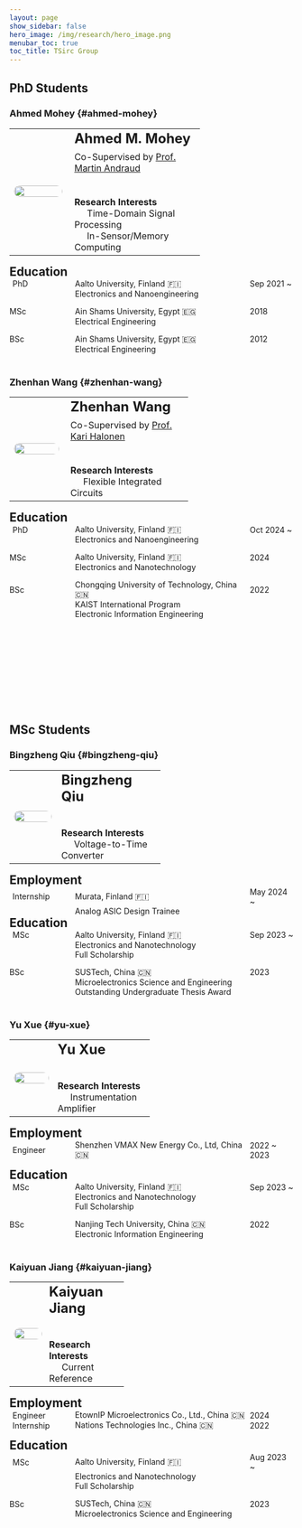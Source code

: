 ```yaml
---
layout: page
show_sidebar: false
hero_image: /img/research/hero_image.png
menubar_toc: true
toc_title: TSirc Group
---
```


<style type="text/css">
/* Table */
.skip {display: none;}
.tab-row {display: flex; margin:0; padding: 0;}
.tab-cell {flex: 1; padding: 0; border: none;}

/* TOC */
.contents {position: sticky; top: 10%;}
#bingzheng-qiu {visibility: hidden; height: 0; overflow: hidden;}
#yu-xue {visibility: hidden; height: 0; overflow: hidden;}
#kaiyuan-jiang {visibility: hidden; height: 0; overflow: hidden;}
#ahmed-mohey {visibility: hidden; height: 0; overflow: hidden;}
#zhenhan-wang {visibility: hidden; height: 0; overflow: hidden;}

/* Emoji */
@font-face {
  font-family: NotoColorEmojiLimited;
  unicode-range: U+1F1E6-1F1FF;
  src: url(https://raw.githack.com/googlefonts/noto-emoji/main/fonts/NotoColorEmoji.ttf);
}
.emoji {
  font-family: 'NotoColorEmojiLimited', -apple-system, BlinkMacSystemFont,
  'Segoe UI', Roboto, Helvetica, Arial, sans-serif, 'Apple Color Emoji',
  'Segoe UI Emoji', 'Segoe UI Symbol';
}
</style>
<script src="https://kit.fontawesome.com/46ff08c48c.js" crossorigin="anonymous"></script>
<link href="./../emoji.css" rel="stylesheet" type='text/css'>

<!-- --------- -->
<!-- Body Part -->
<!-- --------- -->

## PhD Students

### Ahmed Mohey {#ahmed-mohey}

<table class="tg">
<thead class="skip"><tr><th>.</th></tr></thead><tbody class='talk'>
  <tr><td class="tg-desc">
  <div class="tab-row" style="display: flex; align-items: center;">
    <div class="tab-cell" style="flex: 2;">
    <!-- First Tab -->
    <center><img src="./../img/group/Ahmed_Mohey.jpeg" style='
      height: 200px;
      width: 100%;
      max-width: 200px;
      height: auto;
      border-radius: 10px;'>
    </center>
    </div>
    <div class="tab-cell" style="flex: 0.5;"></div>
    <div class="tab-cell" style="flex: 5;">
    <!-- Second Tab -->
      <div style="font-size: 1.5em; font-weight: bold;">Ahmed M. Mohey</div>
      <span style="display: block; height: 0.5em;"></span>
      Co-Supervised by <a href="https://martinandraud.github.io" target="_blank">Prof. Martin Andraud</a>
      <span style="display: block; height: 0.5em;"></span>
      <a href="https://www.linkedin.com/in/ahmed-m-mohey/" target="_blank"><i class="fa-brands fa-linkedin fa-xl"></i></a>
      <span style="display: block; height: 2em;"></span>
      <i class="fa-regular fa-lightbulb fa-xl"></i> <span style="font-weight: bold;">Research Interests</span>
      <br><span style="margin-right: 1.4em;"></span>Time-Domain Signal Processing
      <br><span style="margin-right: 1.4em;"></span>In-Sensor/Memory Computing
    </div>
  </div>
  </td></tr>
</tbody>
</table>

<div style="font-size: 1.5em; font-weight: bold;">Education</div>
<span style="display: block;"></span>

<!-- PhD -->
<div class="tab-row" style="display: flex; align-items: center;">
  <div class="tab-cell" style="flex: 1.5;">
    <span style="margin-right: 0.2em;"></span><i class="fa-solid fa-user"></i><span style="margin-right: 0.2em;"></span> PhD
  </div>
  <div class="tab-cell" style="flex: 4;">Aalto University, Finland <span class='emoji'>🇫🇮</span></div>
  <div class="tab-cell" style="flex: 1;">Sep 2021 ~</div>
</div>
<div class="tab-row" style="display: flex; align-items: center;">
  <div class="tab-cell" style="flex: 1.5;"></div>
  <div class="tab-cell" style="flex: 5;">Electronics and Nanoengineering</div>
</div>

<span style="display: block;"></span>

<!-- MSc -->
<div class="tab-row" style="display: flex; align-items: center;">
  <div class="tab-cell" style="flex: 1.5;"><i class="fa-solid fa-graduation-cap"></i> MSc</div>
  <div class="tab-cell" style="flex: 4;">Ain Shams University, Egypt <span class='emoji'>🇪🇬</span></div>
  <div class="tab-cell" style="flex: 1;">2018</div>
</div>
<div class="tab-row" style="display: flex; align-items: center;">
  <div class="tab-cell" style="flex: 1.5;"></div>
  <div class="tab-cell" style="flex: 5;">Electrical Engineering</div>
</div>

<span style="display: block;"></span>

<!-- BSc -->
<div class="tab-row" style="display: flex; align-items: center;">
  <div class="tab-cell" style="flex: 1.5;"><i class="fa-solid fa-graduation-cap"></i> BSc</div>
  <div class="tab-cell" style="flex: 4;">Ain Shams University, Egypt <span class='emoji'>🇪🇬</span></div>
  <div class="tab-cell" style="flex: 1;">2012</div>
</div>
<div class="tab-row" style="display: flex; align-items: center;">
  <div class="tab-cell" style="flex: 1.5;"></div>
  <div class="tab-cell" style="flex: 5;">Electrical Engineering</div>
</div>

<br>

### Zhenhan Wang {#zhenhan-wang}

<table class="tg">
<thead class="skip"><tr><th>.</th></tr></thead><tbody class='talk'>
  <tr><td class="tg-desc">
  <div class="tab-row" style="display: flex; align-items: center;">
    <div class="tab-cell" style="flex: 2;">
    <!-- First Tab -->
    <center><img src="./../img/group/Zhenhan_Wang.jpeg" style='
      height: 200px;
      width: 100%;
      max-width: 200px;
      height: auto;
      border-radius: 10px;'>
    </center>
    </div>
    <div class="tab-cell" style="flex: 0.5;"></div>
    <div class="tab-cell" style="flex: 5;">
    <!-- Second Tab -->
      <div style="font-size: 1.5em; font-weight: bold;">Zhenhan Wang</div>
      <span style="display: block; height: 0.5em;"></span>
      Co-Supervised by <a href="https://www.aalto.fi/en/department-of-electronics-and-nanoengineering/kari-halonen-group" target="_blank">Prof. Kari Halonen</a>
      <span style="display: block; height: 0.5em;"></span>
      <a href="https://www.linkedin.com/in/zhenhan-wang-332837232/" target="_blank"><i class="fa-brands fa-linkedin fa-xl"></i></a>
      <span style="display: block; height: 2em;"></span>
      <i class="fa-regular fa-lightbulb fa-xl"></i> <span style="font-weight: bold;">Research Interests</span>
      <br><span style="margin-right: 1.4em;"></span>Flexible Integrated Circuits
    </div>
  </div>
  </td></tr>
</tbody>
</table>

<div style="font-size: 1.5em; font-weight: bold;">Education</div>
<span style="display: block;"></span>

<!-- PhD -->
<div class="tab-row" style="display: flex; align-items: center;">
  <div class="tab-cell" style="flex: 1.5;">
    <span style="margin-right: 0.2em;"></span><i class="fa-solid fa-user"></i><span style="margin-right: 0.2em;"></span> PhD
  </div>
  <div class="tab-cell" style="flex: 4;">Aalto University, Finland <span class='emoji'>🇫🇮</span></div>
  <div class="tab-cell" style="flex: 1;">Oct 2024 ~</div>
</div>
<div class="tab-row" style="display: flex; align-items: center;">
  <div class="tab-cell" style="flex: 1.5;"></div>
  <div class="tab-cell" style="flex: 5;">Electronics and Nanoengineering</div>
</div>

<span style="display: block;"></span>

<!-- MSc -->
<div class="tab-row" style="display: flex; align-items: center;">
  <div class="tab-cell" style="flex: 1.5;"><i class="fa-solid fa-graduation-cap"></i> MSc</div>
  <div class="tab-cell" style="flex: 4;">Aalto University, Finland <span class='emoji'>🇫🇮</span></div>
  <div class="tab-cell" style="flex: 1;">2024</div>
</div>
<div class="tab-row" style="display: flex; align-items: center;">
  <div class="tab-cell" style="flex: 1.5;"></div>
  <div class="tab-cell" style="flex: 5;">Electronics and Nanotechnology</div>
</div>

<span style="display: block;"></span>

<!-- BSc -->
<div class="tab-row" style="display: flex; align-items: center;">
  <div class="tab-cell" style="flex: 1.5;"><i class="fa-solid fa-graduation-cap"></i> BSc</div>
  <div class="tab-cell" style="flex: 4;">Chongqing University of Technology, China <span class='emoji'>🇨🇳</span></div>
  <div class="tab-cell" style="flex: 1;">2022</div>
</div>
<div class="tab-row" style="display: flex; align-items: center;">
  <div class="tab-cell" style="flex: 1.5;"></div>
  <div class="tab-cell" style="flex: 5;">KAIST International Program</div>
</div>
<div class="tab-row" style="display: flex; align-items: center;">
  <div class="tab-cell" style="flex: 1.5;"></div>
  <div class="tab-cell" style="flex: 5;">Electronic Information Engineering</div>
</div>

<span style="display: block; height: 10em;"></span>

## MSc Students

### Bingzheng Qiu {#bingzheng-qiu}

<table class="tg">
<thead class="skip"><tr><th>.</th></tr></thead><tbody class='talk'>
  <tr><td class="tg-desc">
  <div class="tab-row" style="display: flex; align-items: center;">
    <div class="tab-cell" style="flex: 2;">
    <!-- First Tab -->
    <center><img src="./../img/group/Bingzheng_Qiu.jpeg" style='
      height: 200px;
      width: 100%;
      max-width: 200px;
      height: auto;
      border-radius: 10px;'>
    </center>
    </div>
    <div class="tab-cell" style="flex: 0.5;"></div>
    <div class="tab-cell" style="flex: 5;">
    <!-- Second Tab -->
      <div style="font-size: 1.5em; font-weight: bold;">Bingzheng Qiu</div>
      <span style="display: block; height: 0.5em;"></span>
      <a href="https://www.linkedin.com/in/bingzheng-qiu-6976a2253/" target="_blank"><i class="fa-brands fa-linkedin fa-xl"></i></a>
      <span style="display: block; height: 2em;"></span>
      <i class="fa-regular fa-lightbulb fa-xl"></i> <span style="font-weight: bold;">Research Interests</span>
      <br><span style="margin-right: 1.4em;"></span>Voltage-to-Time Converter
    </div>
  </div>
  </td></tr>
</tbody>
</table>

<div style="font-size: 1.5em; font-weight: bold;">Employment</div>
<span style="display: block;"></span>

<!-- Internship -->
<div class="tab-row" style="display: flex; align-items: center;">
  <div class="tab-cell" style="flex: 1.5;">
    <span style="margin-right: 0.2em;"></span><i class="fa-solid fa-user-tie"></i><span style="margin-right: 0.2em;"></span> Internship</div>
  <div class="tab-cell" style="flex: 4;">Murata, Finland <span class='emoji'>🇫🇮</span></div>
  <div class="tab-cell" style="flex: 1;">May 2024 ~</div>
</div>
<div class="tab-row" style="display: flex; align-items: center;">
  <div class="tab-cell" style="flex: 1.5;"></div>
  <div class="tab-cell" style="flex: 5;">Analog ASIC Design Trainee
  </div>
</div>

<div style="font-size: 1.5em; font-weight: bold;">Education</div>
<span style="display: block;"></span>

<!-- MSc -->
<div class="tab-row" style="display: flex; align-items: center;">
  <div class="tab-cell" style="flex: 1.5;">
    <span style="margin-right: 0.2em;"></span><i class="fa-solid fa-user"></i><span style="margin-right: 0.2em;"></span> MSc
  </div>
  <div class="tab-cell" style="flex: 4;">Aalto University, Finland <span class='emoji'>🇫🇮</span></div>
  <div class="tab-cell" style="flex: 1;">Sep 2023 ~</div>
</div>
<div class="tab-row" style="display: flex; align-items: center;">
  <div class="tab-cell" style="flex: 1.5;"></div>
  <div class="tab-cell" style="flex: 5;">Electronics and Nanotechnology</div>
</div>
<div class="tab-row" style="display: flex; align-items: center;">
  <div class="tab-cell" style="flex: 1.5;"></div>
  <div class="tab-cell" style="flex: 5;">Full Scholarship</div>
</div>

<span style="display: block;"></span>

<!-- BSc -->
<div class="tab-row" style="display: flex; align-items: center;">
  <div class="tab-cell" style="flex: 1.5;"><i class="fa-solid fa-graduation-cap"></i> BSc</div>
  <div class="tab-cell" style="flex: 4;">SUSTech, China <span class='emoji'>🇨🇳</span></div>
  <div class="tab-cell" style="flex: 1;">2023</div>
</div>
<div class="tab-row" style="display: flex; align-items: center;">
  <div class="tab-cell" style="flex: 1.5;"></div>
  <div class="tab-cell" style="flex: 5;">Microelectronics Science and Engineering</div>
</div>
<div class="tab-row" style="display: flex; align-items: center;">
  <div class="tab-cell" style="flex: 1.5;"></div>
  <div class="tab-cell" style="flex: 5;">Outstanding Undergraduate Thesis Award</div>
</div>

<br>

### Yu Xue {#yu-xue}

<table class="tg">
<thead class="skip"><tr><th>.</th></tr></thead><tbody class='talk'>
  <tr><td class="tg-desc">
  <div class="tab-row" style="display: flex; align-items: center;">
    <div class="tab-cell" style="flex: 2;">
    <!-- First Tab -->
    <center><img src="./../img/group/Yu_Xue.jpeg" style='
      height: 200px;
      width: 100%;
      max-width: 200px;
      height: auto;
      border-radius: 10px;'>
    </center>
    </div>
    <div class="tab-cell" style="flex: 0.5;"></div>
    <div class="tab-cell" style="flex: 5;">
    <!-- Second Tab -->
      <div style="font-size: 1.5em; font-weight: bold;">Yu Xue</div>
      <span style="display: block; height: 0.5em;"></span>
      <a href="https://www.linkedin.com/in/宇-薛-5018712bb/" target="_blank"><i class="fa-brands fa-linkedin fa-xl"></i></a>
      <span style="display: block; height: 2em;"></span>
      <i class="fa-regular fa-lightbulb fa-xl"></i> <span style="font-weight: bold;">Research Interests</span>
      <br><span style="margin-right: 1.4em;"></span>Instrumentation Amplifier
    </div>
  </div>
  </td></tr>
</tbody>
</table>

<div style="font-size: 1.5em; font-weight: bold;">Employment</div>
<span style="display: block;"></span>

<!-- Aalto -->
<div class="tab-row" style="display: flex; align-items: center;">
  <div class="tab-cell" style="flex: 1.5;">
    <span style="margin-right: 0.2em;"></span><i class="fa-solid fa-user-tie"></i><span style="margin-right: 0.2em;"></span> Engineer</div>
  <div class="tab-cell" style="flex: 4;">Shenzhen VMAX New Energy Co., Ltd, China <span class='emoji'>🇨🇳</span></div>
  <div class="tab-cell" style="flex: 1;">2022 ~ 2023</div>
</div>

<span style="display: block;"></span>
<div style="font-size: 1.5em; font-weight: bold;">Education</div>
<span style="display: block;"></span>

<!-- MSc -->
<div class="tab-row" style="display: flex; align-items: center;">
  <div class="tab-cell" style="flex: 1.5;">
    <span style="margin-right: 0.2em;"></span><i class="fa-solid fa-user"></i><span style="margin-right: 0.2em;"></span> MSc</div>
  <div class="tab-cell" style="flex: 4;">Aalto University, Finland <span class='emoji'>🇫🇮</span></div>
  <div class="tab-cell" style="flex: 1;">Sep 2023 ~</div>
</div>
<div class="tab-row" style="display: flex; align-items: center;">
  <div class="tab-cell" style="flex: 1.5;"></div>
  <div class="tab-cell" style="flex: 5;">Electronics and Nanotechnology</div>
</div>
<div class="tab-row" style="display: flex; align-items: center;">
  <div class="tab-cell" style="flex: 1.5;"></div>
  <div class="tab-cell" style="flex: 5;">Full Scholarship</div>
</div>

<span style="display: block;"></span>

<!-- BSc -->
<div class="tab-row" style="display: flex; align-items: center;">
  <div class="tab-cell" style="flex: 1.5;"><i class="fa-solid fa-graduation-cap"></i> BSc</div>
  <div class="tab-cell" style="flex: 4;">Nanjing Tech University, China <span class='emoji'>🇨🇳</span></div>
  <div class="tab-cell" style="flex: 1;">2022</div>
</div>
<div class="tab-row" style="display: flex; align-items: center;">
  <div class="tab-cell" style="flex: 1.5;"></div>
  <div class="tab-cell" style="flex: 5;">Electronic Information Engineering</div>
</div>

<br>

### Kaiyuan Jiang {#kaiyuan-jiang}

<table class="tg">
<thead class="skip"><tr><th>.</th></tr></thead><tbody class='talk'>
  <tr><td class="tg-desc">
  <div class="tab-row" style="display: flex; align-items: center;">
    <div class="tab-cell" style="flex: 2;">
    <!-- First Tab -->
    <center><img src="./../img/group/Kaiyuan_Jiang.jpeg" style='
      height: 200px;
      width: 100%;
      max-width: 200px;
      height: auto;
      border-radius: 10px;'>
    </center>
    </div>
    <div class="tab-cell" style="flex: 0.5;"></div>
    <div class="tab-cell" style="flex: 5;">
    <!-- Second Tab -->
      <div style="font-size: 1.5em; font-weight: bold;">Kaiyuan Jiang</div>
      <span style="display: block; height: 0.5em;"></span>
      <a href="https://www.linkedin.com/in/kaiyuan-jiang-55ba652a2/" target="_blank"><i class="fa-brands fa-linkedin fa-xl"></i></a>
      <span style="display: block; height: 2em;"></span>
      <i class="fa-regular fa-lightbulb fa-xl"></i> <span style="font-weight: bold;">Research Interests</span>
      <br><span style="margin-right: 1.4em;"></span>Current Reference
    </div>
  </div>
  </td></tr>
</tbody>
</table>

<div style="font-size: 1.5em; font-weight: bold;">Employment</div>
<span style="display: block;"></span>

<div class="tab-row" style="display: flex; align-items: center;">
  <div class="tab-cell" style="flex: 1.5;">
    <span style="margin-right: 0.2em;"></span><i class="fa-solid fa-user-tie"></i><span style="margin-right: 0.2em;"></span> Engineer</div>
  <div class="tab-cell" style="flex: 4;">EtownIP Microelectronics Co., Ltd., China <span class='emoji'>🇨🇳</span></div>
  <div class="tab-cell" style="flex: 1;">2024</div>
</div>
<div class="tab-row" style="display: flex; align-items: center;">
  <div class="tab-cell" style="flex: 1.5;">
    <span style="margin-right: 0.2em;"></span><i class="fa-solid fa-user-tie"></i><span style="margin-right: 0.2em;"></span> Internship</div>
  <div class="tab-cell" style="flex: 4;">Nations Technologies Inc., China <span class='emoji'>🇨🇳</span></div>
  <div class="tab-cell" style="flex: 1;">2022</div>
</div>

<span style="display: block;"></span>
<div style="font-size: 1.5em; font-weight: bold;">Education</div>
<span style="display: block;"></span>

<!-- MSc -->
<div class="tab-row" style="display: flex; align-items: center;">
  <div class="tab-cell" style="flex: 1.5;">
    <span style="margin-right: 0.2em;"></span><i class="fa-solid fa-user"></i><span style="margin-right: 0.2em;"></span> MSc</div>
  <div class="tab-cell" style="flex: 4;">Aalto University, Finland <span class='emoji'>🇫🇮</span></div>
  <div class="tab-cell" style="flex: 1;">Aug 2023 ~</div>
</div>
<div class="tab-row" style="display: flex; align-items: center;">
  <div class="tab-cell" style="flex: 1.5;"></div>
  <div class="tab-cell" style="flex: 5;">Electronics and Nanotechnology</div>
</div>
<div class="tab-row" style="display: flex; align-items: center;">
  <div class="tab-cell" style="flex: 1.5;"></div>
  <div class="tab-cell" style="flex: 5;">Full Scholarship</div>
</div>

<span style="display: block;"></span>

<!-- BSc -->
<div class="tab-row" style="display: flex; align-items: center;">
  <div class="tab-cell" style="flex: 1.5;"><i class="fa-solid fa-graduation-cap"></i> BSc</div>
  <div class="tab-cell" style="flex: 4;">SUSTech, China <span class='emoji'>🇨🇳</span></div>
  <div class="tab-cell" style="flex: 1;">2023</div>
</div>
<div class="tab-row" style="display: flex; align-items: center;">
  <div class="tab-cell" style="flex: 1.5;"></div>
  <div class="tab-cell" style="flex: 5;">Microelectronics Science and Engineering</div>
</div>
